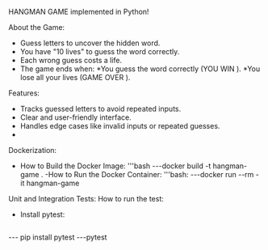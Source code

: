
HANGMAN GAME
implemented in Python! 

About the Game:
- Guess letters to uncover the hidden word.
- You have "10 lives" to guess the word correctly.
- Each wrong guess costs a life.
- The game ends when:
  *You guess the word correctly (YOU WIN ).
  *You lose all your lives (GAME OVER ).

Features:
- Tracks guessed letters to avoid repeated inputs.
- Clear and user-friendly interface.
- Handles edge cases like invalid inputs or repeated guesses.
- 
Dockerization:
- How to Build the Docker Image:
'''bash
---docker build -t hangman-game .
-How to Run the Docker Container:
'''bash:
---docker run --rm -it hangman-game

 Unit and Integration Tests:
How to run the test:
- Install pytest:
  ```bash
 --- pip install pytest
 ---pytest


